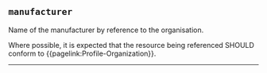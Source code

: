 ## `manufacturer`

Name of the manufacturer by reference to the organisation. 

Where possible, it is expected that the resource being referenced SHOULD conform to {{pagelink:Profile-Organization}}.

---
